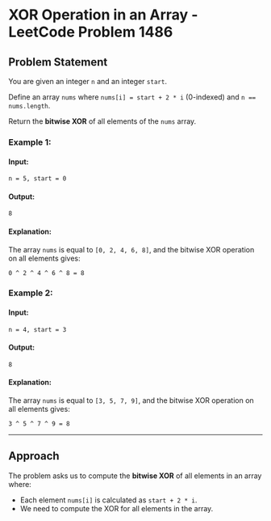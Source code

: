 
# XOR Operation in an Array - LeetCode Problem 1486

## Problem Statement

You are given an integer `n` and an integer `start`.

Define an array `nums` where `nums[i] = start + 2 * i` (0-indexed) and `n == nums.length`.

Return the **bitwise XOR** of all elements of the `nums` array.

### Example 1:
#### Input:
```plaintext
n = 5, start = 0
```

#### Output:
```plaintext
8
```

#### Explanation:
The array `nums` is equal to `[0, 2, 4, 6, 8]`, and the bitwise XOR operation on all elements gives:
```plaintext
0 ^ 2 ^ 4 ^ 6 ^ 8 = 8
```

### Example 2:
#### Input:
```plaintext
n = 4, start = 3
```

#### Output:
```plaintext
8
```

#### Explanation:
The array `nums` is equal to `[3, 5, 7, 9]`, and the bitwise XOR operation on all elements gives:
```plaintext
3 ^ 5 ^ 7 ^ 9 = 8
```

---

## Approach

The problem asks us to compute the **bitwise XOR** of all elements in an array where:
- Each element `nums[i]` is calculated as `start + 2 * i`.
- We need to compute the XOR for all elements in the array.
